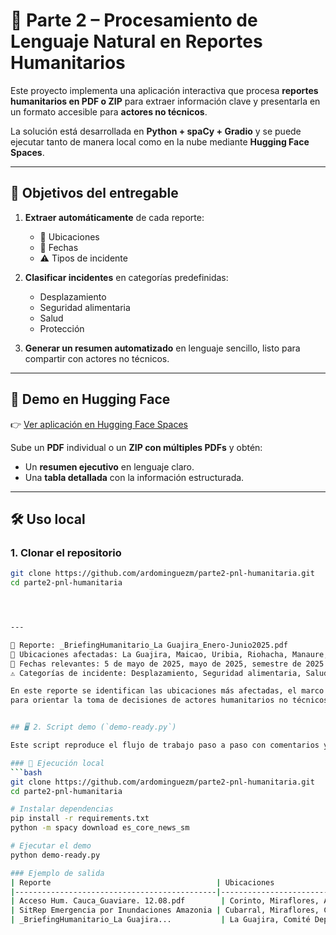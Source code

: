 # 📑 Parte 2 – Procesamiento de Lenguaje Natural en Reportes Humanitarios

Este proyecto implementa una aplicación interactiva que procesa **reportes humanitarios en PDF o ZIP** para extraer información clave y presentarla en un formato accesible para **actores no técnicos**.

La solución está desarrollada en **Python + spaCy + Gradio** y se puede ejecutar tanto de manera local como en la nube mediante **Hugging Face Spaces**.

---

## 🎯 Objetivos del entregable

1. **Extraer automáticamente** de cada reporte:
   - 📍 Ubicaciones
   - 📅 Fechas
   - ⚠️ Tipos de incidente

2. **Clasificar incidentes** en categorías predefinidas:
   - Desplazamiento  
   - Seguridad alimentaria  
   - Salud  
   - Protección  

3. **Generar un resumen automatizado** en lenguaje sencillo, listo para compartir con actores no técnicos.

---

## 🚀 Demo en Hugging Face

👉 [Ver aplicación en Hugging Face Spaces]([https://huggingface.co/spaces/ardominguezm/parte2-pnl-humanitaria](https://huggingface.co/spaces/ardominguezm/part2-test))  

Sube un **PDF** individual o un **ZIP con múltiples PDFs** y obtén:

- Un **resumen ejecutivo** en lenguaje claro.  
- Una **tabla detallada** con la información estructurada.  

---

## 🛠 Uso local

### 1. Clonar el repositorio
```bash
git clone https://github.com/ardominguezm/parte2-pnl-humanitaria.git
cd parte2-pnl-humanitaria




---

📑 Reporte: _BriefingHumanitario_La Guajira_Enero-Junio2025.pdf
📍 Ubicaciones afectadas: La Guajira, Maicao, Uribia, Riohacha, Manaure, Barrancas
📅 Fechas relevantes: 5 de mayo de 2025, mayo de 2025, semestre de 2025
⚠️ Categorías de incidente: Desplazamiento, Seguridad alimentaria, Salud, Protección

En este reporte se identifican las ubicaciones más afectadas, el marco temporal y las principales categorías de incidente
para orientar la toma de decisiones de actores humanitarios no técnicos.


## 🖥️ 2. Script demo (`demo-ready.py`)

Este script reproduce el flujo de trabajo paso a paso con comentarios y muestra cómo se extrae la información.

### 📂 Ejecución local
```bash
git clone https://github.com/ardominguezm/parte2-pnl-humanitaria.git
cd parte2-pnl-humanitaria

# Instalar dependencias
pip install -r requirements.txt
python -m spacy download es_core_news_sm

# Ejecutar el demo
python demo-ready.py

### Ejemplo de salida
| Reporte                                     | Ubicaciones                       | Fechas                       | Tipos de incidente                       |
|---------------------------------------------|-----------------------------------|-------------------------------|------------------------------------------|
| Acceso Hum. Cauca_Guaviare. 12.08.pdf        | Corinto, Miraflores, Argelia...   | 11 de agosto 2025, agosto 2025 | Inundación, Desplazamiento, Seguridad    |
| SitRep Emergencia por Inundaciones Amazonia | Cubarral, Miraflores, Colombia... | 21/02/2020, 29/07/2025        | Inundación, Desplazamiento, Salud, Seguridad |
| _BriefingHumanitario_La Guajira...           | La Guajira, Comité Departamental… | junio 2025                    | Inundación, Desplazamiento, Salud, Seguridad |



